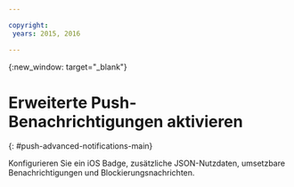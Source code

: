 ```yaml
---

copyright:
 years: 2015, 2016

---
```


{:new_window: target="_blank"}
# Erweiterte Push-Benachrichtigungen aktivieren
{: #push-advanced-notifications-main}

Konfigurieren Sie ein iOS Badge, zusätzliche JSON-Nutzdaten, umsetzbare Benachrichtigungen und Blockierungsnachrichten.
